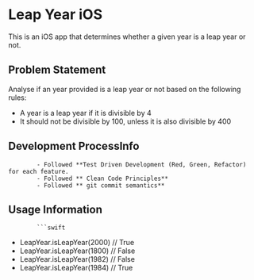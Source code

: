 # Leap Year iOS

This is an iOS app that determines whether a given year is a leap year or not.

## Problem Statement

Analyse if an year provided is a leap year or not based on the following rules:

-   A year is a leap year if it is divisible by 4
-   It should not be divisible by 100, unless it is also divisible by 400
            
## Development ProcessInfo
            
            - Followed **Test Driven Development (Red, Green, Refactor) for each feature.
            - Followed ** Clean Code Principles**
            - Followed ** git commit semantics**
            
## Usage Information
            ```swift
- LeapYear.isLeapYear(2000) // True
- LeapYear.isLeapYear(1800) // False
- LeapYear.isLeapYear(1982) // False
- LeapYear.isLeapYear(1984) // True


